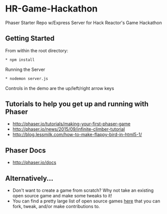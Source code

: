 # HR-Game-Hackathon
Phaser Starter Repo w/Express Server for Hack Reactor's Game Hackathon

## Getting Started

From within the root directory:
```sh
* npm install
```
Running the Server
```sh
* nodemon server.js
```
Controls in the demo are the up/left/right arrow keys

## Tutorials to help you get up and running with Phaser
* http://phaser.io/tutorials/making-your-first-phaser-game
* http://phaser.io/news/2015/09/infinite-climber-tutorial
* http://blog.lessmilk.com/how-to-make-flappy-bird-in-html5-1/

## Phaser Docs
* http://phaser.io/docs

## Alternatively...
* Don't want to create a game from scratch? Why not take an existing open source game and make some tweaks to it! 
* You can find a pretty large list of open source games [here](https://github.com/leereilly/games) that you can fork, tweak, and/or make contributions to.
